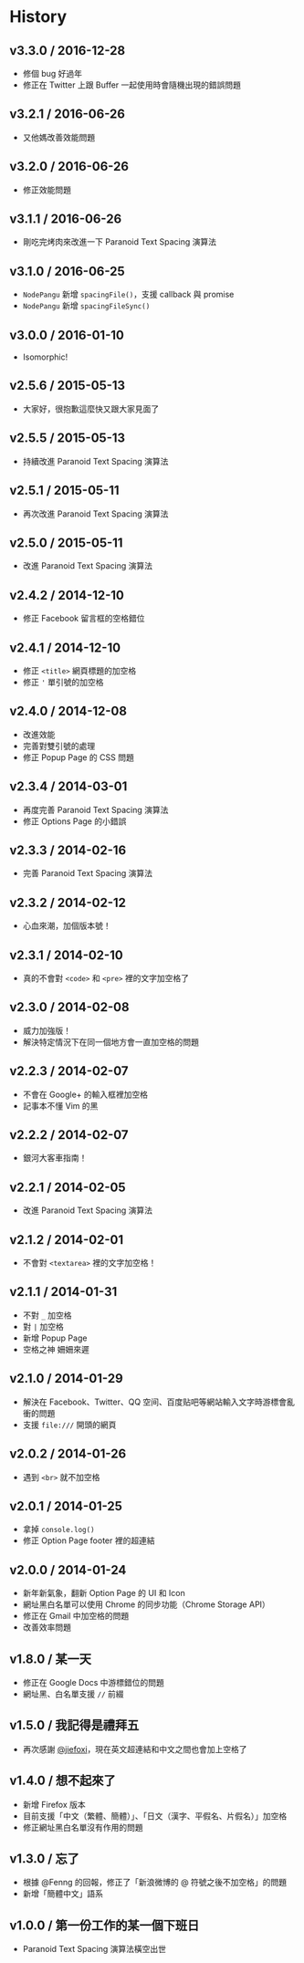 # History

v3.3.0 / 2016-12-28
-------------------

- 修個 bug 好過年
- 修正在 Twitter 上跟 Buffer 一起使用時會隨機出現的錯誤問題

v3.2.1 / 2016-06-26
-------------------

- 又他媽改善效能問題

v3.2.0 / 2016-06-26
-------------------

- 修正效能問題

v3.1.1 / 2016-06-26
-------------------

- 剛吃完烤肉來改進一下 Paranoid Text Spacing 演算法

v3.1.0 / 2016-06-25
-------------------

- `NodePangu` 新增 `spacingFile()`，支援 callback 與 promise
- `NodePangu` 新增 `spacingFileSync()`

v3.0.0 / 2016-01-10
-------------------

- Isomorphic!

v2.5.6 / 2015-05-13
-------------------

- 大家好，很抱歉這麼快又跟大家見面了

v2.5.5 / 2015-05-13
-------------------

- 持續改進 Paranoid Text Spacing 演算法

v2.5.1 / 2015-05-11
-------------------

- 再次改進 Paranoid Text Spacing 演算法

v2.5.0 / 2015-05-11
-------------------

- 改進 Paranoid Text Spacing 演算法

v2.4.2 / 2014-12-10
-------------------

- 修正 Facebook 留言框的空格錯位

v2.4.1 / 2014-12-10
-------------------

- 修正 `<title>` 網頁標題的加空格
- 修正 `'` 單引號的加空格

v2.4.0 / 2014-12-08
-------------------

- 改進效能
- 完善對雙引號的處理
- 修正 Popup Page 的 CSS 問題

v2.3.4 / 2014-03-01
-------------------

- 再度完善 Paranoid Text Spacing 演算法
- 修正 Options Page 的小錯誤

v2.3.3 / 2014-02-16
-------------------

- 完善 Paranoid Text Spacing 演算法

v2.3.2 / 2014-02-12
-------------------

- 心血來潮，加個版本號！

v2.3.1 / 2014-02-10
-------------------

- 真的不會對 `<code>` 和 `<pre>` 裡的文字加空格了

v2.3.0 / 2014-02-08
-------------------

- 威力加強版！
- 解決特定情況下在同一個地方會一直加空格的問題

v2.2.3 / 2014-02-07
-------------------

- 不會在 Google+ 的輸入框裡加空格
- 記事本不懂 Vim 的黑

v2.2.2 / 2014-02-07
-------------------

- 銀河大客車指南！

v2.2.1 / 2014-02-05
-------------------

- 改進 Paranoid Text Spacing 演算法

v2.1.2 / 2014-02-01
-------------------

- 不會對 `<textarea>` 裡的文字加空格！

v2.1.1 / 2014-01-31
-------------------

- 不對 `_` 加空格
- 對 `|` 加空格
- 新增 Popup Page
- 空格之神 姍姍來遲

v2.1.0 / 2014-01-29
-------------------

- 解決在 Facebook、Twitter、QQ 空间、百度贴吧等網站輸入文字時游標會亂衝的問題
- 支援 `file:///` 開頭的網頁

v2.0.2 / 2014-01-26
-------------------

- 遇到 `<br>` 就不加空格

v2.0.1 / 2014-01-25
-------------------

- 拿掉 `console.log()`
- 修正 Option Page footer 裡的超連結

v2.0.0 / 2014-01-24
-------------------

- 新年新氣象，翻新 Option Page 的 UI 和 Icon
- 網址黑白名單可以使用 Chrome 的同步功能（Chrome Storage API）
- 修正在 Gmail 中加空格的問題
- 改善效率問題

v1.8.0 / 某一天
--------------

- 修正在 Google Docs 中游標錯位的問題
- 網址黑、白名單支援 `//` 前綴

v1.5.0 / 我記得是禮拜五
---------------------

- 再次感謝 [@jiefoxi](https://github.com/jiefoxi)，現在英文超連結和中文之間也會加上空格了

v1.4.0 / 想不起來了
-----------------

- 新增 Firefox 版本
- 目前支援「中文（繁體、簡體）」、「日文（漢字、平假名、片假名）」加空格
- 修正網址黑白名單沒有作用的問題

v1.3.0 / 忘了
------------

- 根據 @Fenng 的回報，修正了「新浪微博的 @ 符號之後不加空格」的問題
- 新增「簡體中文」語系

v1.0.0 / 第一份工作的某一個下班日
-----------------------------

- Paranoid Text Spacing 演算法橫空出世

